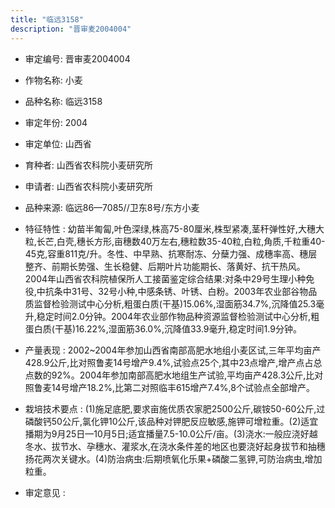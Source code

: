 ```yaml
---
title: "临远3158"
description: "晋审麦2004004"
---
```

* 审定编号:  晋审麦2004004

*  作物名称:  小麦

*  品种名称:  临远3158

*  审定年份:  2004

*  审定单位:  山西省

* 育种者:  山西省农科院小麦研究所

*  申请者:  山西省农科院小麦研究所

*  品种来源:  临远86—7085//卫东8号/东方小麦

*  特征特性 : 
幼苗半匍匐,叶色深绿,株高75-80厘米,株型紧凑,茎秆弹性好,大穗大粒,长芒,白壳,穗长方形,亩穗数40万左右,穗粒数35-40粒,白粒,角质,千粒重40-45克,容重811克/升。冬性、中早熟、抗寒耐冻、分蘖力强、成穗率高、穗层整齐、前期长势强、生长稳健、后期叶片功能期长、落黄好、抗干热风。2004年山西省农科院植保所人工接菌鉴定综合结果:对条中29号生理小种免役,中抗条中31号、32号小种,中感条锈、叶锈、白粉。2003年农业部谷物品质监督检验测试中心分析,粗蛋白质(干基)15.06%,湿面筋34.7%,沉降值25.3毫升,稳定时间2.0分钟。2004年农业部作物品种资源监督检验测试中心分析,粗蛋白质(干基)16.22%,湿面筋36.0%,沉降值33.9毫升,稳定时间1.9分钟。
 
*  产量表现 : 
2002~2004年参加山西省南部高肥水地组小麦区试,三年平均亩产428.9公斤,比对照鲁麦14号增产9.4%,试验点25个,其中23点增产,增产点占总点数的92%。2004年参加南部高肥水地组生产试验,平均亩产428.3公斤,比对照鲁麦14号增产18.2%,比第二对照临丰615增产7.4%,8个试验点全部增产。

*  栽培技术要点 : 
(1)施足底肥,要求亩施优质农家肥2500公斤,碳铵50-60公斤,过磷酸钙50公斤,氯化钾10公斤,该品种对钾肥反应敏感,施钾可增粒重。(2)适宜播期为9月25日—10月5日;适宜播量7.5-10.0公斤/亩。(3)浇水:一般应浇好越冬水、拔节水、孕穗水、灌浆水,在浇水条件差的地区也要浇好起身拔节和抽穗扬花两次关键水。(4)防治病虫:后期喷氧化乐果+磷酸二氢钾,可防治病虫,增加粒重。

*  审定意见 : 

